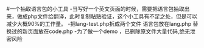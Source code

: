 #一个抽取语言包的小工具
-当写好一个英文页面的时候，需要把语言包抽取出来，做成php文件给翻译，此时复制粘贴验证，这个小工具有不足之处，但是可以减少大概90%的工作量。
-把lang-test.php拆成两个文件  语言包放在lang.php     替换过的新页面放在code.php
-为了做一个demo ，已删除原文件大量代码,绝无泄密风险